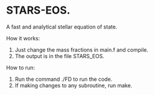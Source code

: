# STARS-EOS.
A fast and analytical stellar equation of state.

How it works:
  1. Just change the mass fractions in main.f and compile.
  2. The output is in the file STARS_EOS.


How to run:
  1. Run the command ./FD to run the code.
  2. If making changes to any subroutine, run make.
